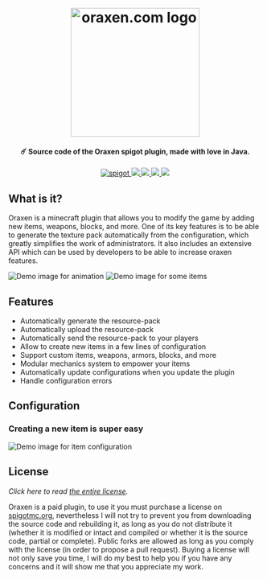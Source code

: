 <h1 align="center">
  <br>
  <img src="https://oraxen.com/logo.svg" alt="oraxen.com logo" width="256">
  <br>
</h1>

<h4 align="center">☄️ Source code of the Oraxen spigot plugin, made with love in Java.</h4>

<p align="center">
    <a href="https://www.spigotmc.org/resources/oraxen.72448/">
        <img alt="spigot" src="https://img.shields.io/badge/spigot-oraxen-brightgreen"/>
    </a>
    <a href="https://bstats.org/plugin/bukkit/Oraxen" alt="bstats servers">
        <img src="https://img.shields.io/bstats/servers/5371?color=brightgreen"/>
    </a>
    <a href="https://bstats.org/plugin/bukkit/Oraxen" alt="bstats players">
        <img src="https://img.shields.io/bstats/players/5371?color=brightgreen"/>
    </a>
    <a href="https://discord.gg/4Qk5kBT9UX" alt="discord">
        <img src="https://img.shields.io/discord/480068531132563476?label=chat&logo=discord"/>
    </a>
    <a href="https://docs.oraxen.com/" alt="Docs (gitbook)">
        <img src="https://img.shields.io/badge/docs-gitbook-brightgreen"/>
    </a>
</p>

## What is it?
Oraxen is a minecraft plugin that allows you to modify the game by adding new items, weapons, blocks, and more. One of its key features is to be able to generate the texture pack automatically from the configuration, which greatly simplifies the work of administrators. It also includes an extensive API which can be used by developers to be able to increase oraxen features.

![Demo image for animation](https://oraxen.com/thread/animation_demo.png)
![Demo image for some items](https://oraxen.com/thread/full_demo.png)

## Features
- Automatically generate the resource-pack
- Automatically upload the resource-pack
- Automatically send the resource-pack to your players
- Allow to create new items in a few lines of configuration
- Support custom items, weapons, armors, blocks, and more
- Modular mechanics system to empower your items
- Automatically update configurations when you update the plugin
- Handle configuration errors

## Configuration
### Creating a new item is super easy
![Demo image for item configuration](https://oraxen.com/thread/example_config.svg)

## License
*Click here to read [the entire license](https://github.com/Th0rgal/Oraxen/blob/master/LICENSE.md).* 

Oraxen is a paid plugin, to use it you must purchase a license on [spigotmc.org](https://spigotmc.org), nevertheless I will not try to prevent you from downloading the source code and rebuilding it, as long as you do not distribute it (whether it is modified or intact and compiled or whether it is the source code, partial or complete). Public forks are allowed as long as you comply with the license (in order to propose a pull request). Buying a license will not only save you time, I will do my best to help you if you have any concerns and it will show me that you appreciate my work.
